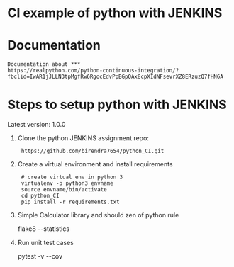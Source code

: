# CI example of python with JENKINS
Documentation
===
    Documentation about ***
    https://realpython.com/python-continuous-integration/?fbclid=IwAR1jJLLN3tpMgfRw6RgocEdvPpBGpQAx8cpXIdNFsevrXZ8ERzuzQ7fHN6A

Steps to setup python with JENKINS
===
   Latest version: 1.0.0

1) Clone the python JENKINS  assignment repo:

        https://github.com/birendra7654/python_CI.git

2) Create a virtual environment and install requirements

        # create virtual env in python 3
        virtualenv -p python3 envname
        source envname/bin/activate
        cd python_CI
        pip install -r requirements.txt

4) Simple Calculator library and should zen of python rule

	flake8 --statistics

5) Run unit test cases

	pytest -v --cov
